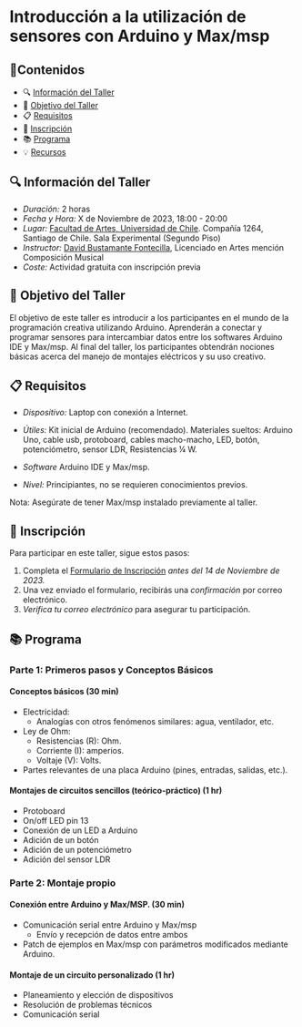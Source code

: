 # Introducción a la utilización de sensores con Arduino y Max/msp



## 📜Contenidos

- 🔍 [Información del Taller](#🔍-información-del-taller)
- 🎯 [Objetivo del Taller](#🎯-objetivo-del-taller)
- 📋 [Requisitos](#📋-requisitos)
- 📝 [Inscripción](#📝-inscripción)
- 📚 [Programa](#📚-programa)
- 💡 [Recursos](#💡-recursos)

## 🔍 Información del Taller

- *Duración:* 2 horas
- *Fecha y Hora:* X de Noviembre de 2023, 18:00 - 20:00
- *Lugar:* [Facultad de Artes, Universidad de Chile](https://maps.app.goo.gl/jWLTspcBS5QZggna6). Compañía 1264, Santiago de Chile. Sala Experimental (Segundo Piso)
- *Instructor:* [David Bustamante Fontecilla](https://patricio-isaias.super.site/), Licenciado en Artes mención Composición Musical
- *Coste:* Actividad gratuita con inscripción previa

## 🎯 Objetivo del Taller

El objetivo de este taller es introducir a los participantes en el mundo de la programación creativa utilizando Arduino. Aprenderán a conectar y programar sensores para intercambiar datos entre los softwares Arduino IDE y Max/msp. Al final del taller, los participantes obtendrán nociones básicas acerca del manejo de montajes eléctricos y su uso creativo.


## 📋 Requisitos

- *Dispositivo:* Laptop con conexión a Internet.
- *Útiles:* Kit inicial de Arduino (recomendado). Materiales sueltos: Arduino Uno, cable usb, protoboard, cables macho-macho, LED, botón, potenciómetro, sensor LDR, Resistencias ¼ W.

- *Software* Arduino IDE y Max/msp.

- *Nivel:* Principiantes, no se requieren conocimientos previos.

Nota: Asegúrate de tener Max/msp instalado previamente al taller.


## 📝 Inscripción

Para participar en este taller, sigue estos pasos:

1. Completa el [Formulario de Inscripción]() *antes del 14 de Noviembre de 2023.*
2. Una vez enviado el formulario, recibirás una *confirmación* por correo electrónico.
3. *Verifica tu correo electrónico* para asegurar tu participación.

## 📚 Programa

### Parte 1: Primeros pasos y Conceptos Básicos

#### Conceptos básicos (30 min) 
- Electricidad: 
    - Analogías con otros fenómenos similares: agua, ventilador, etc.
- Ley de Ohm:  
    - Resistencias (R): Ohm.
    - Corriente (I): amperios.
    - Voltaje (V): Volts.
- Partes relevantes de una placa Arduino (pines, entradas, salidas, etc.).

#### Montajes de circuitos sencillos (teórico-práctico) (1 hr)
- Protoboard
- On/off LED pin 13
- Conexión de un LED a Arduino
- Adición de un botón
- Adición de un potenciómetro
- Adición del sensor LDR

### Parte 2: Montaje propio

#### Conexión entre Arduino y Max/MSP. (30 min)
- Comunicación serial entre Arduino y Max/msp
    - Envío y recepción de datos entre ambos
- Patch de ejemplos en Max/msp con parámetros modificados mediante Arduino.

#### Montaje de un circuito personalizado (1 hr)
- Planeamiento y elección de dispositivos
- Resolución de problemas técnicos
- Comunicación serial
